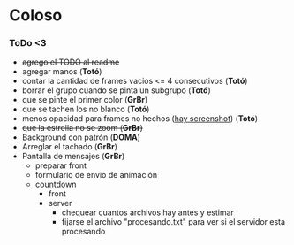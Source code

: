 # Coloso

### ToDo <3

- ~~agrego el TODO al readme~~
- agregar manos (**Totó**)
- contar la cantidad de frames vacios <= 4 consecutivos (**Totó**)
- borrar el grupo cuando se pinta un subgrupo (**Totó**)
- que se pinte el primer color (**GrBr**)
- que se tachen los no blanco (**Totó**)
- menos opacidad para frames no hechos ([hay screenshot](image/screenshot_opacidad.png)) (**Totó**)
- ~~que la estrella no se zoom (**GrBr**)~~
- Background con patrón (**DOMA**)
- Arreglar el tachado (**GrBr**)
- Pantalla de mensajes (**GrBr**)
    - preparar front
    - formulario de envio de animación
    - countdown
        - front
        - server
            - chequear cuantos archivos hay antes y estimar
            - fijarse el archivo "procesando.txt" para ver si el servidor esta procesando
